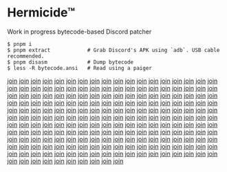 # Hermicide™

Work in progress bytecode-based Discord patcher

```
$ pnpm i
$ pnpm extract            # Grab Discord's APK using `adb`. USB cable recommended.
$ pnpm disasm             # Dump bytecode
$ less -R bytecode.ansi   # Read using a paiger
```

[join] [join] [join] [join] [join] [join] [join] [join] [join] [join] [join] [join] [join] [join]
[join] [join] [join] [join] [join] [join] [join] [join] [join] [join] [join] [join] [join] [join]
[join] [join] [join] [join] [join] [join] [join] [join] [join] [join] [join] [join] [join] [join]
[join] [join] [join] [join] [join] [join] [join] [join] [join] [join] [join] [join] [join] [join]
[join] [join] [join] [join] [join] [join] [join] [join] [join] [join] [join] [join] [join] [join]
[join] [join] [join] [join] [join] [join] [join] [join] [join] [join] [join] [join] [join] [join]
[join] [join] [join] [join] [join] [join] [join] [join] [join] [join] [join] [join] [join] [join]
[join] [join] [join] [join] [join] [join] [join] [join] [join] [join] [join] [join] [join] [join]
[join] [join] [join] [join] [join] [join] [join] [join] [join] [join] [join] [join] [join] [join]
[join] [join] [join] [join] [join] [join] [join] [join] [join] [join] [join] [join] [join] [join]
[join] [join] [join] [join] [join] [join] [join] [join] [join] [join] [join] [join] [join] [join]
[join] [join] [join] [join] [join] [join] [join] [join] [join] [join] [join] [join] [join] [join]
[join] [join] [join] [join] [join] [join] [join] [join] [join] [join] [join] [join] [join] [join]
[join] [join] [join] [join] [join] [join] [join] [join] [join] [join] [join] [join] [join] [join]
[join] [join] [join] [join] [join] [join] [join] [join] [join] [join] [join] [join]

[join]: https://discord.gg/RzEN4Nedg5
